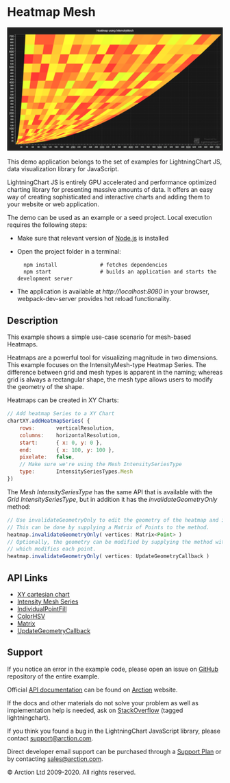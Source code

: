 # Heatmap Mesh

![Heatmap Mesh](heatmapMesh.png)

This demo application belongs to the set of examples for LightningChart JS, data visualization library for JavaScript.

LightningChart JS is entirely GPU accelerated and performance optimized charting library for presenting massive amounts of data. It offers an easy way of creating sophisticated and interactive charts and adding them to your website or web application.

The demo can be used as an example or a seed project. Local execution requires the following steps:

- Make sure that relevant version of [Node.js](https://nodejs.org/en/download/) is installed
- Open the project folder in a terminal:

        npm install              # fetches dependencies
        npm start                # builds an application and starts the development server

- The application is available at *http://localhost:8080* in your browser, webpack-dev-server provides hot reload functionality.


## Description

This example shows a simple use-case scenario for mesh-based Heatmaps.

Heatmaps are a powerful tool for visualizing magnitude in two dimensions. This example focuses on the IntensityMesh-type Heatmap Series. The difference between grid and mesh types is apparent in the naming; whereas grid is always a rectangular shape, the mesh type allows users to modify the geometry of the shape.

Heatmaps can be created in XY Charts:
```javascript
// Add heatmap Series to a XY Chart
chartXY.addHeatmapSeries( {
    rows:       verticalResolution,
    columns:    horizontalResolution,
    start:      { x: 0, y: 0 },
    end:        { x: 100, y: 100 },
    pixelate:   false,
    // Make sure we're using the Mesh IntensitySeriesType
    type:       IntensitySeriesTypes.Mesh
})
```

The *Mesh IntensitySeriesType* has the same API that is available with the *Grid IntensitySeriesType*, but in addition it has the *invalidateGeometryOnly* method:

```javascript
// Use invalidateGeometryOnly to edit the geometry of the heatmap and invalidate it.
// This can be done by supplying a Matrix of Points to the method.
heatmap.invalidateGeometryOnly( vertices: Matrix<Point> )
// Optionally, the geometry can be modified by supplying the method with a callback
// which modifies each point.
heatmap.invalidateGeometryOnly( vertices: UpdateGeometryCallback )
```


## API Links

* [XY cartesian chart]
* [Intensity Mesh Series]
* [IndividualPointFill]
* [ColorHSV]
* [Matrix]
* [UpdateGeometryCallback]


## Support

If you notice an error in the example code, please open an issue on [GitHub][0] repository of the entire example.

Official [API documentation][1] can be found on [Arction][2] website.

If the docs and other materials do not solve your problem as well as implementation help is needed, ask on [StackOverflow][3] (tagged lightningchart).

If you think you found a bug in the LightningChart JavaScript library, please contact support@arction.com.

Direct developer email support can be purchased through a [Support Plan][4] or by contacting sales@arction.com.

[0]: https://github.com/Arction/
[1]: https://www.arction.com/lightningchart-js-api-documentation/
[2]: https://www.arction.com
[3]: https://stackoverflow.com/questions/tagged/lightningchart
[4]: https://www.arction.com/support-services/

© Arction Ltd 2009-2020. All rights reserved.


[XY cartesian chart]: https://www.arction.com/lightningchart-js-api-documentation/v2.1.0/classes/chartxy.html
[Intensity Mesh Series]: https://www.arction.com/lightningchart-js-api-documentation/v2.1.0/classes/intensitymeshseries.html
[IndividualPointFill]: https://www.arction.com/lightningchart-js-api-documentation/v2.1.0/classes/individualpointfill.html
[ColorHSV]: https://www.arction.com/lightningchart-js-api-documentation/v2.1.0/globals.html#colorhsv
[Matrix]: https://www.arction.com/lightningchart-js-api-documentation/v2.1.0/globals.html#matrix
[UpdateGeometryCallback]: https://www.arction.com/lightningchart-js-api-documentation/v2.1.0/globals.html#updategeometrycallback

